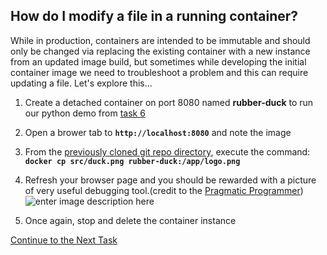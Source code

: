 ## How do I modify a file in a running container?
While in production, containers are intended to be immutable and should only be changed via replacing the existing container with a new instance from an updated image build, but sometimes while developing the initial container image we need to troubleshoot a problem and this can require updating a file. Let's explore this...

 1. Create a detached container on port 8080 named **rubber-duck** to run our python demo from [task 6](https://github.com/Burwood/containers101/blob/azure/containers_lab/azure/task_6.md)
 2. Open a brower tab to **`http://localhost:8080`** and note the image
 3. From the [previously cloned git repo directory](https://github.com/Burwood/python-http), execute the command: **`docker cp src/duck.png rubber-duck:/app/logo.png`**
 4. Refresh your browser page and you should be rewarded with a picture of very useful debugging tool.(credit to the [Pragmatic Programmer](https://www.youtube.com/watch?v=huOPVqztPdc))
 ![enter image description here](https://github.com/Burwood/containers101/raw/azure/containers_lab/azure/images/duck.png)
 
 
 5. Once again, stop and delete the container instance 
    
[Continue to the Next Task](https://github.com/Burwood/containers101/blob/azure/containers_lab/azure/task_10.md)
